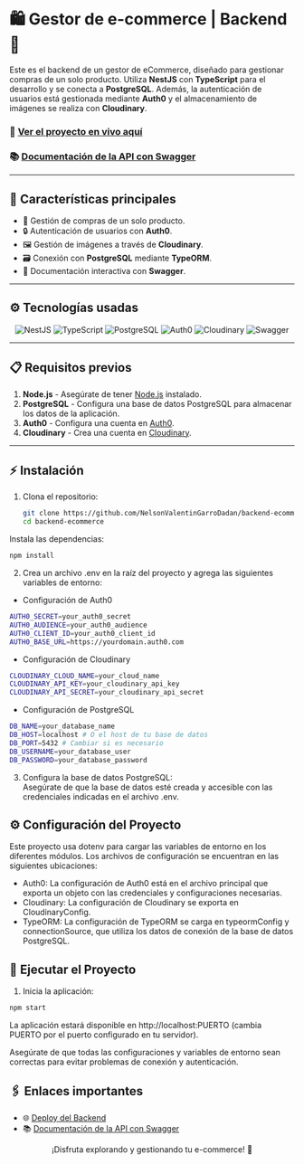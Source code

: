 # 🛍️ **Gestor de e-commerce | Backend** 🛒  

Este es el backend de un gestor de eCommerce, diseñado para gestionar compras de un solo producto. Utiliza **NestJS** con **TypeScript** para el desarrollo y se conecta a **PostgreSQL**. Además, la autenticación de usuarios está gestionada mediante **Auth0** y el almacenamiento de imágenes se realiza con **Cloudinary**.  

### 🔗 **[Ver el proyecto en vivo aquí](https://ecommerce-peh6.onrender.com)**  
### 📚 **[Documentación de la API con Swagger](https://ecommerce-peh6.onrender.com/api)**  

---

## 🚀 **Características principales**  
- 🛒 Gestión de compras de un solo producto.  
- 🔒 Autenticación de usuarios con **Auth0**.  
- 🖼️ Gestión de imágenes a través de **Cloudinary**.  
- 🗃️ Conexión con **PostgreSQL** mediante **TypeORM**.  
- 📑 Documentación interactiva con **Swagger**.

---

## ⚙️ **Tecnologías usadas**  
<p align="center">
  <img src="https://img.shields.io/badge/NestJS-E0234E?style=for-the-badge&logo=nestjs&logoColor=white" alt="NestJS" />
  <img src="https://img.shields.io/badge/TypeScript-3178C6?style=for-the-badge&logo=typescript&logoColor=white" alt="TypeScript" />
  <img src="https://img.shields.io/badge/PostgreSQL-336791?style=for-the-badge&logo=postgresql&logoColor=white" alt="PostgreSQL" />
  <img src="https://img.shields.io/badge/Auth0-000000?style=for-the-badge&logo=auth0&logoColor=white" alt="Auth0" />
  <img src="https://img.shields.io/badge/Cloudinary-FF7F00?style=for-the-badge&logo=cloudinary&logoColor=white" alt="Cloudinary" />
  <img src="https://img.shields.io/badge/Swagger-85C1E9?style=for-the-badge&logo=swagger&logoColor=black" alt="Swagger" />
</p>

---

## 📋 **Requisitos previos**  
1. **Node.js** - Asegúrate de tener [Node.js](https://nodejs.org/) instalado.  
2. **PostgreSQL** - Configura una base de datos PostgreSQL para almacenar los datos de la aplicación.  
3. **Auth0** - Configura una cuenta en [Auth0](https://auth0.com/).  
4. **Cloudinary** - Crea una cuenta en [Cloudinary](https://cloudinary.com/).  

---

## ⚡ **Instalación**  
1. Clona el repositorio:  
   ```bash
   git clone https://github.com/NelsonValentinGarroDadan/backend-ecommerce.git
   cd backend-ecommerce
Instala las dependencias:

```bash
npm install
```
2. Crea un archivo .env en la raíz del proyecto y agrega las siguientes variables de entorno:

- Configuración de Auth0

```bash
AUTH0_SECRET=your_auth0_secret
AUTH0_AUDIENCE=your_auth0_audience
AUTH0_CLIENT_ID=your_auth0_client_id
AUTH0_BASE_URL=https://yourdomain.auth0.com
```
- Configuración de Cloudinary

```bash
CLOUDINARY_CLOUD_NAME=your_cloud_name
CLOUDINARY_API_KEY=your_cloudinary_api_key
CLOUDINARY_API_SECRET=your_cloudinary_api_secret
```
- Configuración de PostgreSQL
```bash
DB_NAME=your_database_name
DB_HOST=localhost # O el host de tu base de datos
DB_PORT=5432 # Cambiar si es necesario
DB_USERNAME=your_database_user
DB_PASSWORD=your_database_password
```
3. Configura la base de datos PostgreSQL: <br>
Asegúrate de que la base de datos esté creada y accesible con las credenciales indicadas en el archivo .env.

## ⚙️ **Configuración del Proyecto**
Este proyecto usa dotenv para cargar las variables de entorno en los diferentes módulos. Los archivos de configuración se encuentran en las siguientes ubicaciones:

- Auth0: La configuración de Auth0 está en el archivo principal que exporta un objeto con las credenciales y configuraciones necesarias.
- Cloudinary: La configuración de Cloudinary se exporta en CloudinaryConfig.
- TypeORM: La configuración de TypeORM se carga en typeormConfig y connectionSource, que utiliza los datos de conexión de la base de datos PostgreSQL.
## 🚀 **Ejecutar el Proyecto**
1. Inicia la aplicación:

```bash
npm start
```
La aplicación estará disponible en http://localhost:PUERTO (cambia PUERTO por el puerto configurado en tu servidor).

Asegúrate de que todas las configuraciones y variables de entorno sean correctas para evitar problemas de conexión y autenticación.

## 🖇️ **Enlaces importantes**
- 🌐 [Deploy del Backend](https://ecommerce-peh6.onrender.com)
- 📚 [Documentación de la API con Swagger](https://ecommerce-peh6.onrender.com/api)
<p align="center"> ¡Disfruta explorando y gestionando tu e-commerce! 🐧 </p>
